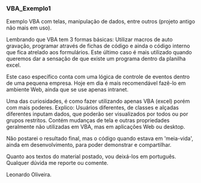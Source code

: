 ### VBA_Exemplo1

Exemplo VBA com telas, manipulação de dados, entre outros (projeto antigo não mais em uso).

Lembrando que VBA tem 3 formas básicas: Utilizar macros de auto gravação, programar através de fichas de código e ainda o código interno que fica atrelado aos formulários. Este último caso é mais utilizado quando queremos dar a sensação de que existe um programa dentro da planilha excel. 

Este caso específico conta com uma lógica de controle de eventos dentro de uma pequena empresa. Hoje em dia é mais recomendável fazê-lo em ambiente Web, ainda que se use apenas intranet.

Uma das curiosidades, é como fazer utilizando apenas VBA (excel) porém com mais poderes. Explico: Usuários diferentes, de classes e alçadas diferentes inputam dados, que poderão ser visualizados por todos ou por grupos restritos. Contém mudanças de tela e outras propriedades geralmente não utilizadas em VBA, mas em aplicações Web ou desktop.

Não postarei o resultado final, mas o código quando estava em 'meia-vida', ainda em desenvolvimento, para poder demonstrar e compartilhar.

Quanto aos textos do material postado, vou deixá-los em português. Qualquer dúvida me reporte ou comente. 


Leonardo Oliveira.
